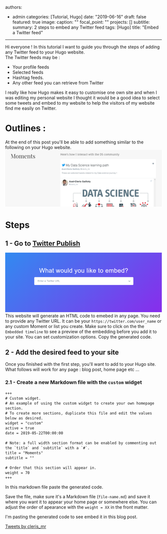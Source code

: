 authors:
- admin
categories: [Tutorial, Hugo]
date: "2019-06-16"
draft: false
featured: true
image:
  caption: ""
  focal_point: ""
projects: []
subtitle: 
summary: 2 steps to embed any Twitter feed
tags: [Hugo]
title: "Embed a Twitter feed"
---
Hi everyone ! In this tutorial I want to guide you through the steps of adding any Twitter feed to your Hugo website.  
The Twitter feeds may be :
- Your profile feeds
- Selected feeds
- Hashtag feeds. 
- Any other feed you can retrieve from Twitter

I really like how Hugo makes it easy to customise one own site and when I was editing my personal website I thought it would be a good idea to select some tweets and embed to my website to help the visitors of my website find me easily on Twitter.  

# Outlines : 
At the end of this post you'll be able to add something similar to the following on your Hugo website.  
![image.png](feed.png)  

# Steps

## 1 - Go to [Twitter Publish](https://publish.twitter.com/#)
![image.png](embed.png)  
This website will generate an HTML code to emebed in any page.
You need to provide any Twitter URL. It can be your `https://twitter.com/user_name` or any custom Moment or list you create. 
Make sure to click on the the `Embedded timeline` to see a preview of the embedding before you add it to your site. You can set customization options. 
Copy the generated code. 

## 2 - Add the desired feed to your site
Once you finished with the first step, you'll want to add to your Hugo site.  
What follows will work for any page : blog post, home page etc ...

### 2.1 - Create a new Markdown file with the `custom` widget

```
+++
# Custom widget.
# An example of using the custom widget to create your own homepage section.
# To create more sections, duplicate this file and edit the values below as desired.
widget = "custom"
active = true
date = 2019-05-22T00:00:00

# Note: a full width section format can be enabled by commenting out the `title` and `subtitle` with a `#`.
title = "Moments"
subtitle = ""

# Order that this section will appear in.
weight = 70
+++
```

In this markdown file paste the generated code. 

Save the file, make sure it's a Markdown file (`file-name.md`) and save it where you want it to appear your home page or somewhere else. You can adjust the order of apearance with the `weight = XX` in the front matter. 

I'm pasting the generated code to see embed it in this blog post.  

<a class="twitter-timeline" href="https://twitter.com/cleris_mr?ref_src=twsrc%5Etfw">Tweets by cleris_mr</a> <script async src="https://platform.twitter.com/widgets.js" charset="utf-8"></script>


```python

```
